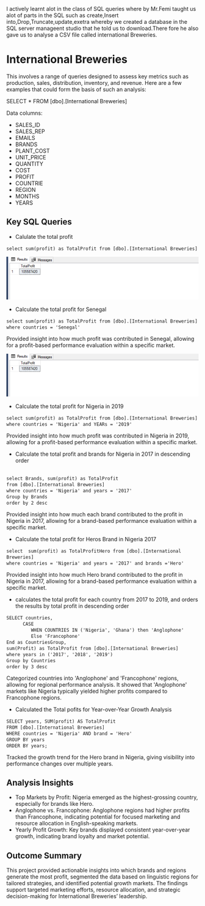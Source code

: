 I actively learnt alot in the class of SQL queries where by Mr.Femi taught us alot of parts in the SQL such as create,Insert into,Drop,Truncate,update,exetra whereby we created a database in the SQL server manageent studio that he told us to download.There fore he also gave us to analyse a CSV file called international Breweries.

# International Breweries
This involves a range of queries designed to assess key metrics such as production, sales, distribution, inventory, and revenue. Here are a few examples that could form the basis of such an analysis:

SELECT * FROM [dbo].[International Breweries]

Data columns:
- SALES_ID
- SALES_REP
- EMAILS
- BRANDS
- PLANT_COST
- UNIT_PRICE
- QUANTITY
- COST
- PROFIT
- COUNTRIE
- REGION
- MONTHS
- YEARS

## Key SQL Queries

- Calulate the total profit
 
 ```
select sum(profit) as TotalProfit from [dbo].[International Breweries]

```
![](https://github.com/sharifahstella/LITA-Class-Documentation-SQL/blob/main/profit.PNG)

- Calculate the total profit for Senegal

```
select sum(profit) as TotalProfit from [dbo].[International Breweries]
where countries = 'Senegal'
```
Provided insight into how much profit was contributed in Senegal, allowing for a profit-based performance evaluation within a specific market. 

![](https://github.com/sharifahstella/LITA-Class-Documentation-SQL/blob/main/profit.PNG)

- Calculate the total profit for Nigeria in 2019

```
select sum(profit) as TotalProfit from [dbo].[International Breweries]
where countries = 'Nigeria' and YEARs = '2019'

```
Provided insight into how much profit was contributed in Nigeria in 2019, allowing for a profit-based performance evaluation within a specific market. 

- Calculate the total profit and brands for Nigeria in 2017 in descending order

```

select Brands, sum(profit) as TotalProfit 
from [dbo].[International Breweries]
where countries = 'Nigeria' and years = '2017'
Group by Brands
order by 2 desc

```
Provided insight into how much each brand contributed to the profit in Nigeria in 2017, allowing for a brand-based performance evaluation within a specific market.

- Calculate the total profit for Heros Brand in Nigeria 2017

```
select  sum(profit) as TotalProfitHero from [dbo].[International Breweries]
where countries = 'Nigeria' and years = '2017' and brands ='Hero'

```
Provided insight into how much Hero brand contributed to the profit in Nigeria in 2017, allowing for a brand-based performance evaluation within a specific market.

- calculates the total profit for each country from 2017 to 2019, and orders the results by total profit in descending order

```
SELECT countries,
      CASE
	     WHEN COUNTRIES IN ('Nigeria', 'Ghana') then 'Anglophone'
		 Else 'Francophone'
End as CountriesGroup,
sum(Profit) as TotalProfit from [dbo].[International Breweries]
where years in ('2017', '2018', '2019')
Group by Countries
order by 3 desc

```
Categorized countries into 'Anglophone' and 'Francophone' regions, allowing for regional performance analysis. It showed that 'Anglophone' markets like Nigeria typically yielded higher profits compared to Francophone regions.

- Calculated the Total pofits for Year-over-Year Growth Analysis
```
SELECT years, SUM(profit) AS TotalProfit
FROM [dbo].[International Breweries]
WHERE countries = 'Nigeria' AND brand = 'Hero'
GROUP BY years
ORDER BY years;
```
Tracked the growth trend for the Hero brand in Nigeria, giving visibility into performance changes over multiple years.

## Analysis Insights
- Top Markets by Profit: Nigeria emerged as the highest-grossing country, especially for brands like Hero.
- Anglophone vs. Francophone: Anglophone regions had higher profits than Francophone, indicating potential for focused marketing and resource allocation in English-speaking markets.
- Yearly Profit Growth: Key brands displayed consistent year-over-year growth, indicating brand loyalty and market potential.

## Outcome Summary
This project provided actionable insights into which brands and regions generate the most profit, segmented the data based on linguistic regions for tailored strategies, and identified potential growth markets. The findings support targeted marketing efforts, resource allocation, and strategic decision-making for International Breweries’ leadership.
